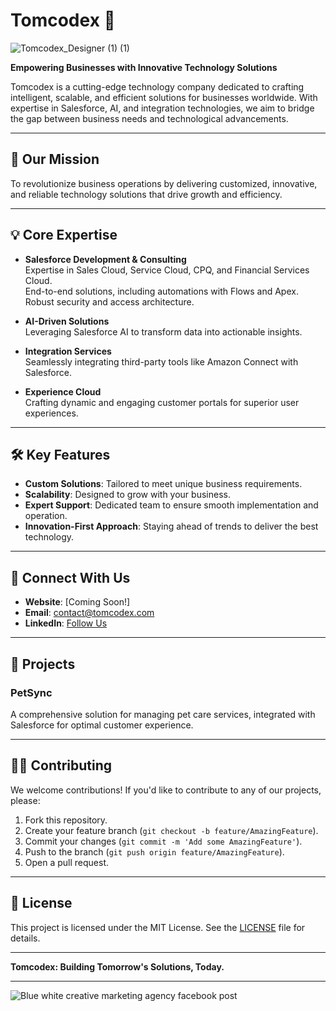 # Tomcodex 🌟
![Tomcodex_Designer (1) (1)](https://github.com/user-attachments/assets/b6864bdb-4928-491e-8ae3-e037444d3483)

**Empowering Businesses with Innovative Technology Solutions**  


Tomcodex is a cutting-edge technology company dedicated to crafting intelligent, scalable, and efficient solutions for businesses worldwide. With expertise in Salesforce, AI, and integration technologies, we aim to bridge the gap between business needs and technological advancements.

---

## 🚀 **Our Mission**  
To revolutionize business operations by delivering customized, innovative, and reliable technology solutions that drive growth and efficiency.

---

## 💡 **Core Expertise**
- **Salesforce Development & Consulting**  
   Expertise in Sales Cloud, Service Cloud, CPQ, and Financial Services Cloud.  
   End-to-end solutions, including automations with Flows and Apex.  
   Robust security and access architecture.  

- **AI-Driven Solutions**  
   Leveraging Salesforce AI to transform data into actionable insights.  

- **Integration Services**  
   Seamlessly integrating third-party tools like Amazon Connect with Salesforce.  

- **Experience Cloud**  
   Crafting dynamic and engaging customer portals for superior user experiences.

---

## 🛠️ **Key Features**
- **Custom Solutions**: Tailored to meet unique business requirements.  
- **Scalability**: Designed to grow with your business.  
- **Expert Support**: Dedicated team to ensure smooth implementation and operation.  
- **Innovation-First Approach**: Staying ahead of trends to deliver the best technology.  

---

## 🔗 **Connect With Us**
- **Website**: [Coming Soon!]  
- **Email**: contact@tomcodex.com  
- **LinkedIn**: [Follow Us](#)

---

## 📂 **Projects**
### **PetSync**  
A comprehensive solution for managing pet care services, integrated with Salesforce for optimal customer experience.

---

## 🧑‍💻 **Contributing**  
We welcome contributions! If you'd like to contribute to any of our projects, please:  
1. Fork this repository.  
2. Create your feature branch (`git checkout -b feature/AmazingFeature`).  
3. Commit your changes (`git commit -m 'Add some AmazingFeature'`).  
4. Push to the branch (`git push origin feature/AmazingFeature`).  
5. Open a pull request.  

---

## 📝 **License**  
This project is licensed under the MIT License. See the [LICENSE](LICENSE) file for details.

--- 

**Tomcodex: Building Tomorrow's Solutions, Today.**  

---
![Blue   white creative marketing agency facebook post](https://github.com/user-attachments/assets/dca5a9bf-e1ae-4793-9006-b3bd38ea5d36)
